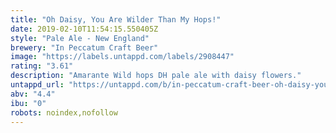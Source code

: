 ```yaml
---
title: "Oh Daisy, You Are Wilder Than My Hops!"
date: 2019-02-10T11:54:15.550405Z
style: "Pale Ale - New England"
brewery: "In Peccatum Craft Beer"
image: "https://labels.untappd.com/labels/2908447"
rating: "3.61"
description: "Amarante Wild hops DH pale ale with daisy flowers."
untappd_url: "https://untappd.com/b/in-peccatum-craft-beer-oh-daisy-you-are-wilder-than-my-hops/2908447"
abv: "4.4"
ibu: "0"
robots: noindex,nofollow
---
```

